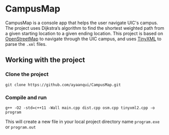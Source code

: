# CampusMap

CampusMap is a console app that helps the user navigate UIC's campus. The project uses Dijkstra’s algorithm to find the shortest weighted path from a given starting location to a given ending location. This project is based on [OpenStreetMap](https://www.openstreetmap.org/) to navigate through the UIC campus, and uses [TinyXML](http://www.grinninglizard.com/tinyxml/) to parse the `.xml` files.

## Working with the project

### Clone the project

```
git clone https://github.com/ayaanqui/CampusMap.git
```

### Compile and run

```
g++ -O2 -std=c++11 -Wall main.cpp dist.cpp osm.cpp tinyxml2.cpp -o program
```

This will create a new file in your local project directory name `program.exe` or `program.out`
